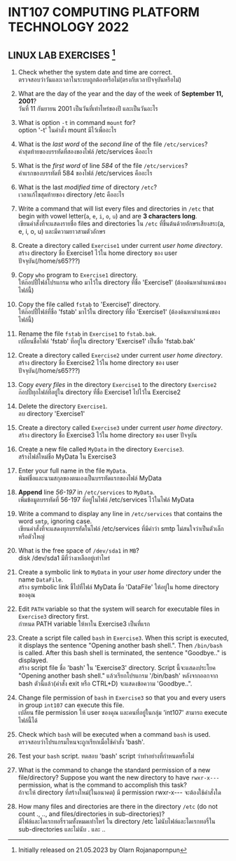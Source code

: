 # INT107 COMPUTING PLATFORM TECHNOLOGY 2022
## LINUX LAB EXERCISES [^1]
[^1]: Initially released on 21.05.2023 by Olarn Rojanapornpun

1. Check whether the system date and time are correct.\
ตรวจสอบว่าวันและเวลาในระบบถูกต้องหรือไม่(ตรงกับเวลาปัจจุบันหรือไม่)

2. What are the day of the year and the day of the week of **September 11, 2001**?\
วันที่ 11 กันยายน 2001 เป็นวันที่เท่าไหร่ของปี และเป็นวันอะไร

3. What is option `-t` in command `mount` for?\
option '-t' ในคำสั่ง mount มีไว้เพื่ออะไร

4. What is the _last word_ of the _second line_ of the file `/etc/services`?\
คำสุดท้ายของบรรทัดที่สองของไฟล์ /etc/services คืออะไร

5. What is the _first word_ of line _584_ of the file `/etc/services`?\
คำแรกของบรรทัดที่ 584 ของไฟล์ /etc/services คืออะไร

6. What is the last _modified time_ of directory `/etc`?\
เวลาแก้ไขสุดท้ายของ directory /etc คืออะไร

7. Write a command that will list every files and directories in `/etc` that begin with vowel letter(`a`, `e`, `i`, `o`, `u`) and are **3 characters long**.\
เขียนคำสั่งที่จะแสดงรายชื่อ files and directories ใน `/etc` ที่ขึ้นต้นด้วยอักษรเสียงสระ(a, e, i, o, u) และมีความยาวสามตัวอักษร 

8. Create a directory called `Exercise1` under current _user home directory_.\
สร้าง directory ชื่อ Exercise1 ไว้ใน home directory ของ user ปัจจุบัน(/home/s65???)

9. Copy `who` program to `Exercise1` directory.\
ให้ก๊อปปี้ไฟล์โปรแกรม who มาไว้ใน directory ที่ชื่อ 'Exercise1' (ต้องค้นหาตำแหน่งของ ไฟล์นี้)

10. Copy the file called `fstab` to 'Exercise1' directory.\
ให้ก๊อปปี้ไฟล์ที่ชื่อ 'fstab' มาไว้ใน directory ที่ชื่อ 'Exercise1' (ต้องค้นหาตำแหน่งของไฟล์นี้)

11. Rename the file `fstab` in `Exercise1` to `fstab.bak`.\
เปลี่ยนชื่อไฟล์ 'fstab' ที่อยู่ใน directory 'Exercise1' เป็นชื่อ 'fstab.bak'

12. Create a directory called `Exercise2` under current _user home directory_.\
สร้าง directory ชื่อ Exercise2 ไว้ใน home directory ของ user ปัจจุบัน(/home/s65???)

13. Copy _every files_ in the directory `Exercise1` to the directory `Exercise2`\
ก๊อปปี้ทุกไฟล์ที่อยู่ใน directory ที่ชื่อ Exercise1 ไปไว้ใน Exercise2

14. Delete the directory `Exercise1`.\
ลบ directory 'Exercise1'

15. Create a directory called `Exercise3` under current _user home directory_.\
สร้าง directory ชื่อ Exercise3 ไว้ใน home directory ของ user ปัจจุบัน

16. Create a new file called `MyData` in the directory `Exercise3`.\
สร้างไฟล์ใหม่ชื่อ MyData ใน Exercise3

17. Enter your full name in the file `MyData`.\
พิมพ์ชื่อและนามสกุลของตนเองเป็นบรรทัดแรกของไฟล์ MyData

18. **Append** line _56-197_ in `/etc/services` to `MyData`.\
เพิ่มข้อมูลบรรทัดที่ 56-197 ที่อยู่ในไฟล์ /etc/services ไว้ในไฟล์ MyData

19. Write a command to display any line in `/etc/services` that contains the word `smtp`, ignoring case.\
เขียนคำสั่งที่จะแสดงทุกบรรทัดในไฟล์ /etc/services ที่มีคำว่า smtp ไม่สนใจว่าเป็นตัวเล็กหรือตัวใหญ่

20. What is the free space of `/dev/sda1` in `MB`?\
disk /dev/sda1 มีที่ว่างเหลืออยู่เท่าไหร่

21. Create a symbolic link to `MyData` in your _user home directory_ under the name `DataFile`.\
สร้าง symbolic link ชี้ไปที่ไฟล์ MyData ชื่อ 'DataFile' ให้อยู่ใน home directory ของคุณ

22. Edit `PATH` variable so that the system will search for executable files in `Exercise3` directory first.\
กำหนด PATH variable ให้หาใน Exercise3 เป็นที่แรก

23. Create a script file called `bash` in `Exercise3`. When this script is executed, it displays the sentence "Opening another bash shell.". Then `/bin/bash` is called. After this bash shell is terminated, the sentence "Goodbye.." is displayed.\
สร้าง script file ชื่อ 'bash' ใน 'Exercise3' directory. Script นี้จะแสดงประโยค "Opening another bash shell." แล้วเรียกโปรแกรม '/bin/bash' หลังจากออกจาก bash ตัวนี้แล้ว(คำสั่ง exit หรือ CTRL+D) จะแสดงข้อความ 'Goodbye..".

24. Change file permission of `bash` in `Exercise3` so that you and every users in group `int107` can execute this file.\
เปลี่ยน file permission ให้ user ของคุณ และคนที่อยู่ในกลุ่ม 'int107' สามารถ execute ไฟล์นี้ได้

25. Check which `bash` will be executed when a command `bash` is used.\
ตรวจสอบว่าโปรแกรมไหนจะถูกเรียกเมื่อใช้คำสั่ง 'bash'.

26. Test your `bash` script.
ทดสอบ 'bash' script ว่าทำอย่างที่กำหนดหรือไม่

27. What is the command to change the standard permission of a new file/directory? Suppose you want the new directory to have `rwxr-x---` permission, what is the command to accomplish this task?\
ถ้าจะให้ directory ที่สร้างใหม่(ในอนาคต) มี permission rwxr-x--- จะต้องใช้คำสั่งใด

28. How many files and directories are there in the directory `/etc` (do not count ., .., and files/directories in sub-directories)?\
มีไฟล์และไดเรกทอรี่รวมทั้งหมดเท่าไหร่ ใน directory /etc ไม่นับไฟล์และไดเรกทอรี่ใน sub-directories และไม่นับ . และ ..

